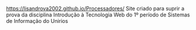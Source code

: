 https://lisandrova2002.github.io/Processadores/
Site criado para suprir a prova da disciplina Introdução à Tecnologia Web do 1º período de Sistemas de Informação do Unirios
